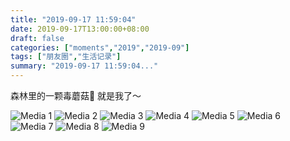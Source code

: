 ```yaml
---
title: "2019-09-17 11:59:04"
date: 2019-09-17T13:00:00+08:00
draft: false
categories: ["moments","2019","2019-09"]
tags: ["朋友圈","生活记录"]
summary: "2019-09-17 11:59:04..."
---
```


森林里的一颗毒蘑菇🍄
就是我了～

![Media 1](/Moments/photos/2019-09-17/201909171159040.jpg)
![Media 2](/Moments/photos/2019-09-17/201909171159041.jpg)
![Media 3](/Moments/photos/2019-09-17/201909171159042.jpg)
![Media 4](/Moments/photos/2019-09-17/201909171159043.jpg)
![Media 5](/Moments/photos/2019-09-17/201909171159044.jpg)
![Media 6](/Moments/photos/2019-09-17/201909171159045.jpg)
![Media 7](/Moments/photos/2019-09-17/201909171159046.jpg)
![Media 8](/Moments/photos/2019-09-17/201909171159047.jpg)
![Media 9](/Moments/photos/2019-09-17/201909171159048.jpg)

